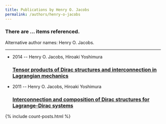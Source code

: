 ```yaml
---
title: Publications by Henry O. Jacobs
permalink: /authors/henry-o-jacobs
---
```


<h3 id="number-posts">There are ... items referenced.</h3>
<p id='info-authors'>Alternative author names: Henry O. Jacobs.</p>
<hr />
<ul class="post-list">
<li><span class='post-meta'>2014 -- Henry O. Jacobs, Hiroaki Yoshimura</span><h3><a class='post-link' href="{{ site.baseurl }}/tensor-products-of-dirac-structures-and-interconnection-in-lagrangian-mechanics">Tensor products of Dirac structures and interconnection in Lagrangian mechanics</a></h3></li>
<li><span class='post-meta'>2011 -- Henry O. Jacobs, Hiroaki Yoshimura</span><h3><a class='post-link' href="{{ site.baseurl }}/interconnection-and-composition-of-dirac-structures-for-lagrange-dirac-systems">Interconnection and composition of Dirac structures for Lagrange-Dirac systems</a></h3></li>

</ul>
{% include count-posts.html %}
